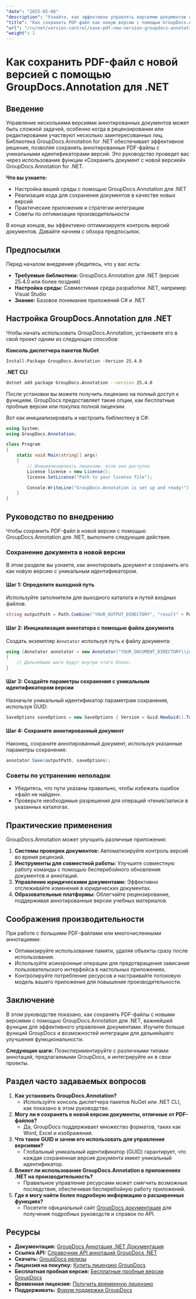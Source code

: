 ```yaml
---
"date": "2025-05-06"
"description": "Узнайте, как эффективно управлять версиями документов с помощью GroupDocs.Annotation для .NET. Это руководство охватывает настройку, реализацию и практическое применение."
"title": "Как сохранить PDF-файл как новую версию с помощью GroupDocs.Annotation для .NET — пошаговое руководство"
"url": "/ru/net/version-control/save-pdf-new-version-groupdocs-annotation-net/"
"weight": 1
---
```


# Как сохранить PDF-файл с новой версией с помощью GroupDocs.Annotation для .NET

## Введение

Управление несколькими версиями аннотированных документов может быть сложной задачей, особенно когда в рецензировании или редактировании участвуют несколько заинтересованных лиц. Библиотека GroupDocs.Annotation for .NET обеспечивает эффективное решение, позволяя сохранять аннотированные PDF-файлы с уникальными идентификаторами версий. Это руководство проведет вас через использование функции «Сохранить документ с новой версией» GroupDocs.Annotation for .NET.

**Что вы узнаете:**
- Настройка вашей среды с помощью GroupDocs.Annotation для .NET
- Реализация кода для сохранения документов в качестве новых версий
- Практические приложения и стратегии интеграции
- Советы по оптимизации производительности

В конце концов, вы эффективно оптимизируете контроль версий документов. Давайте начнем с обзора предпосылок.

## Предпосылки

Перед началом внедрения убедитесь, что у вас есть:
- **Требуемые библиотеки:** GroupDocs.Annotation для .NET (версия 25.4.0 или более поздняя)
- **Настройка среды:** Совместимая среда разработки .NET, например Visual Studio
- **Знание:** Базовое понимание приложений C# и .NET

## Настройка GroupDocs.Annotation для .NET

Чтобы начать использовать GroupDocs.Annotation, установите его в свой проект одним из следующих способов:

**Консоль диспетчера пакетов NuGet**
```plaintext
Install-Package GroupDocs.Annotation -Version 25.4.0
```

**.NET CLI**
```bash
dotnet add package GroupDocs.Annotation --version 25.4.0
```

После установки вы можете получить лицензию на полный доступ к функциям. GroupDocs предоставляет такие опции, как бесплатные пробные версии или покупка полной лицензии.

Вот как инициализировать и настроить библиотеку в C#:
```csharp
using System;
using GroupDocs.Annotation;

class Program
{
    static void Main(string[] args)
    {
        // Инициализировать лицензию, если она доступна
        License license = new License();
        license.SetLicense("Path to your license file");

        Console.WriteLine("GroupDocs.Annotation is set up and ready!");
    }
}
```

## Руководство по внедрению

Чтобы сохранить PDF-файл в новой версии с помощью GroupDocs.Annotation для .NET, выполните следующие действия.

### Сохранение документа в новой версии

В этом разделе вы узнаете, как аннотировать документ и сохранить его как новую версию с уникальным идентификатором.

#### Шаг 1: Определите выходной путь
Используйте заполнители для выходного каталога и путей входных файлов:
```csharp
string outputPath = Path.Combine("YOUR_OUTPUT_DIRECTORY", "result" + Path.GetExtension("YOUR_DOCUMENT_DIRECTORY\\input.pdf"));
```

#### Шаг 2: Инициализация аннотатора с помощью файла документа
Создать экземпляр `Annotator` используя путь к файлу документа:
```csharp
using (Annotator annotator = new Annotator("YOUR_DOCUMENT_DIRECTORY\\input.pdf"))
{
    // Дальнейшие шаги будут внутри этого блока.
}
```

#### Шаг 3: Создайте параметры сохранения с уникальным идентификатором версии
Назначьте уникальный идентификатор параметрам сохранения, используя GUID:
```csharp
SaveOptions saveOptions = new SaveOptions { Version = Guid.NewGuid().ToString() };
```

#### Шаг 4: Сохраните аннотированный документ
Наконец, сохраните аннотированный документ, используя указанные параметры сохранения:
```csharp
annotator.Save(outputPath, saveOptions);
```

### Советы по устранению неполадок
- Убедитесь, что пути указаны правильно, чтобы избежать ошибок «файл не найден».
- Проверьте необходимые разрешения для операций чтения/записи в указанных каталогах.

## Практические применения

GroupDocs.Annotation может улучшить различные приложения:
1. **Системы проверки документов:** Автоматизируйте контроль версий во время рецензий.
2. **Инструменты для совместной работы:** Улучшите совместную работу команды с помощью бесперебойного обновления документов и аннотаций.
3. **Управление юридическими документами:** Эффективно отслеживайте изменения в юридических документах.
4. **Образовательные платформы:** Облегчайте рецензирование, поддерживая аннотированные версии учебных материалов.

## Соображения производительности
При работе с большими PDF-файлами или многочисленными аннотациями:
- Оптимизируйте использование памяти, удаляя объекты сразу после использования.
- Используйте асинхронные операции для предотвращения зависания пользовательского интерфейса в настольных приложениях.
- Контролируйте потребление ресурсов и настраивайте потоковую модель вашего приложения для повышения производительности.

## Заключение
В этом руководстве показано, как сохранять PDF-файлы с новыми версиями с помощью GroupDocs.Annotation для .NET, важнейшей функции для эффективного управления документами. Изучите больше функций GroupDocs и возможностей интеграции для дальнейшего улучшения функциональности.

**Следующие шаги:** Поэкспериментируйте с различными типами аннотаций, предлагаемыми GroupDocs, и интегрируйте их в свои проекты.

## Раздел часто задаваемых вопросов
1. **Как установить GroupDocs.Annotation?**
   - Используйте консоль диспетчера пакетов NuGet или .NET CLI, как показано в этом руководстве.
2. **Могу ли я сохранять в новой версии документы, отличные от PDF-файлов?**
   - Да, GroupDocs поддерживает множество форматов, таких как Word, Excel и изображения.
3. **Что такое GUID и зачем его использовать для управления версиями?**
   - Глобальный уникальный идентификатор (GUID) гарантирует, что каждая сохраненная версия документа имеет уникальный идентификатор.
4. **Влияет ли использование GroupDocs.Annotation в приложениях .NET на производительность?**
   - Правильное управление ресурсами может смягчить возможные последствия, обеспечивая бесперебойную работу приложений.
5. **Где я могу найти более подробную информацию о расширенных функциях?**
   - Посетите официальный сайт [GroupDocs документация](https://docs.groupdocs.com/annotation/net/) для получения подробных руководств и справок по API.

## Ресурсы
- **Документация:** [GroupDocs Аннотация .NET Документация](https://docs.groupdocs.com/annotation/net/)
- **Ссылка API:** [Справочник API аннотаций GroupDocs .NET](https://reference.groupdocs.com/annotation/net/)
- **Скачать:** [GroupDocs релизы](https://releases.groupdocs.com/annotation/net/)
- **Лицензия на покупку:** [Купить лицензию GroupDocs](https://purchase.groupdocs.com/buy)
- **Бесплатная пробная версия:** [Бесплатные пробные версии GroupDocs](https://releases.groupdocs.com/annotation/net/)
- **Временная лицензия:** [Получить временную лицензию](https://purchase.groupdocs.com/temporary-license/)
- **Поддерживать:** [Форум поддержки GroupDocs](https://forum.groupdocs.com/c/annotation/)